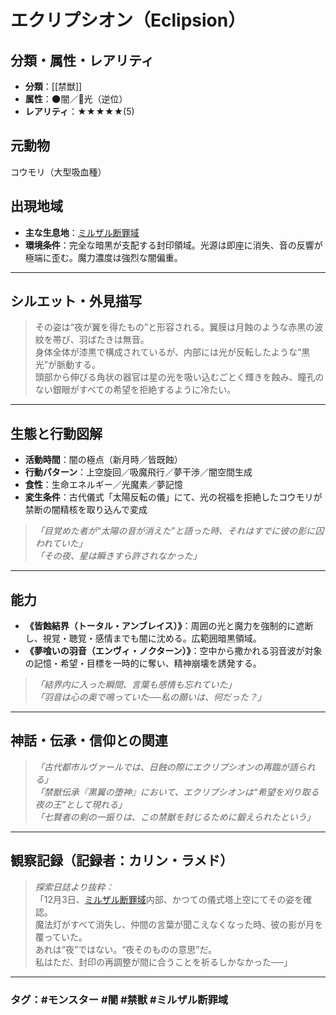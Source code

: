 ﻿# エクリプシオン（Eclipsion）

## 分類・属性・レアリティ
* **分類**：[[禁獣]]
* **属性**：🌑闇／🌟光（逆位）
* **レアリティ**：★★★★★(5)

## 元動物
コウモリ（大型吸血種）

## 出現地域
* **主な生息地**：[ミルザル断罪域](place/mirzar_dark.md)
* **環境条件**：完全な暗黒が支配する封印領域。光源は即座に消失、音の反響が極端に歪む。魔力濃度は強烈な闇偏重。

---

## シルエット・外見描写
> その姿は“夜が翼を得たもの”と形容される。翼膜は月蝕のような赤黒の波紋を帯び、羽ばたきは無音。  
> 身体全体が漆黒で構成されているが、内部には光が反転したような“黒光”が脈動する。  
> 頭部から伸びる角状の器官は星の光を吸い込むごとく輝きを蝕み、瞳孔のない銀眼がすべての希望を拒絶するように冷たい。

---

## 生態と行動図解
* **活動時間**：闇の極点（新月時／皆既蝕）
* **行動パターン**：上空旋回／吸魔飛行／夢干渉／闇空間生成
* **食性**：生命エネルギー／光魔素／夢記憶
* **変生条件**：古代儀式「太陽反転の儀」にて、光の祝福を拒絶したコウモリが禁断の闇精核を取り込んで変成

> *「目覚めた者が“太陽の音が消えた”と語った時、それはすでに彼の影に囚われていた」*  
> *「その夜、星は瞬きすら許されなかった」*

---

## 能力
* **《皆蝕結界（トータル・アンブレイス）》**：周囲の光と魔力を強制的に遮断し、視覚・聴覚・感情までも闇に沈める。広範囲暗黒領域。
* **《夢喰いの羽音（エンヴィ・ノクターン）》**：空中から撒かれる羽音波が対象の記憶・希望・目標を一時的に奪い、精神崩壊を誘発する。

> *「結界内に入った瞬間、言葉も感情も忘れていた」*  
> *「羽音は心の奥で鳴っていた──私の願いは、何だった？」*

---

## 神話・伝承・信仰との関連
> *「古代都市ルヴァールでは、日蝕の際にエクリプシオンの再臨が語られる」*  
> *「禁獣伝承『黒翼の堕神』において、エクリプシオンは“希望を刈り取る夜の王”として現れる」*  
> *「七賢者の剣の一振りは、この禁獣を封じるために鍛えられたという」*

---

## 観察記録（記録者：カリン・ラメド）

> *探索日誌より抜粋：*  
> 「12月3日、[ミルザル断罪域](place/mirzar_dark.md)内部、かつての儀式塔上空にてその姿を確認。  
> 魔法灯がすべて消失し、仲間の言葉が聞こえなくなった時、彼の影が月を覆っていた。  
> あれは“夜”ではない。“夜そのものの意思”だ。  
> 私はただ、封印の再調整が間に合うことを祈るしかなかった──」

---

### タグ：#モンスター #闇 #禁獣 #ミルザル断罪域
